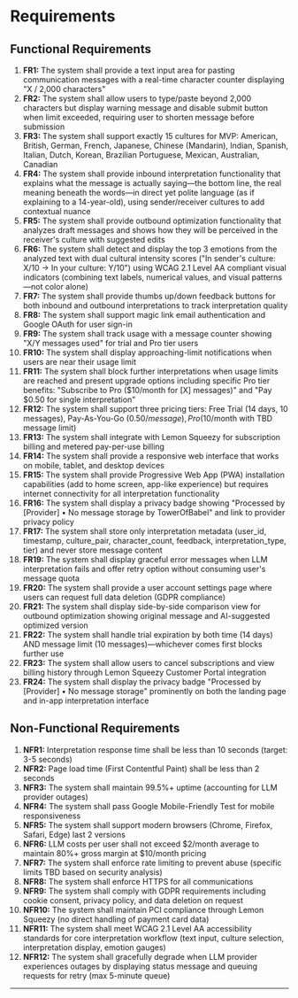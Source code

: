 # Requirements

## Functional Requirements

1. **FR1:** The system shall provide a text input area for pasting communication messages with a real-time character counter displaying "X / 2,000 characters"
2. **FR2:** The system shall allow users to type/paste beyond 2,000 characters but display warning message and disable submit button when limit exceeded, requiring user to shorten message before submission
3. **FR3:** The system shall support exactly 15 cultures for MVP: American, British, German, French, Japanese, Chinese (Mandarin), Indian, Spanish, Italian, Dutch, Korean, Brazilian Portuguese, Mexican, Australian, Canadian
4. **FR4:** The system shall provide inbound interpretation functionality that explains what the message is actually saying—the bottom line, the real meaning beneath the words—in direct yet polite language (as if explaining to a 14-year-old), using sender/receiver cultures to add contextual nuance
5. **FR5:** The system shall provide outbound optimization functionality that analyzes draft messages and shows how they will be perceived in the receiver's culture with suggested edits
6. **FR6:** The system shall detect and display the top 3 emotions from the analyzed text with dual cultural intensity scores ("In sender's culture: X/10 → In your culture: Y/10") using WCAG 2.1 Level AA compliant visual indicators (combining text labels, numerical values, and visual patterns—not color alone)
7. **FR7:** The system shall provide thumbs up/down feedback buttons for both inbound and outbound interpretations to track interpretation quality
8. **FR8:** The system shall support magic link email authentication and Google OAuth for user sign-in
9. **FR9:** The system shall track usage with a message counter showing "X/Y messages used" for trial and Pro tier users
10. **FR10:** The system shall display approaching-limit notifications when users are near their usage limit
11. **FR11:** The system shall block further interpretations when usage limits are reached and present upgrade options including specific Pro tier benefits: "Subscribe to Pro ($10/month for [X] messages)" and "Pay $0.50 for single interpretation"
12. **FR12:** The system shall support three pricing tiers: Free Trial (14 days, 10 messages), Pay-As-You-Go ($0.50/message), Pro ($10/month with TBD message limit)
13. **FR13:** The system shall integrate with Lemon Squeezy for subscription billing and metered pay-per-use billing
14. **FR14:** The system shall provide a responsive web interface that works on mobile, tablet, and desktop devices
15. **FR15:** The system shall provide Progressive Web App (PWA) installation capabilities (add to home screen, app-like experience) but requires internet connectivity for all interpretation functionality
16. **FR16:** The system shall display a privacy badge showing "Processed by [Provider] • No message storage by TowerOfBabel" and link to provider privacy policy
17. **FR17:** The system shall store only interpretation metadata (user_id, timestamp, culture_pair, character_count, feedback, interpretation_type, tier) and never store message content
18. **FR19:** The system shall display graceful error messages when LLM interpretation fails and offer retry option without consuming user's message quota
19. **FR20:** The system shall provide a user account settings page where users can request full data deletion (GDPR compliance)
20. **FR21:** The system shall display side-by-side comparison view for outbound optimization showing original message and AI-suggested optimized version
21. **FR22:** The system shall handle trial expiration by both time (14 days) AND message limit (10 messages)—whichever comes first blocks further use
22. **FR23:** The system shall allow users to cancel subscriptions and view billing history through Lemon Squeezy Customer Portal integration
23. **FR24:** The system shall display the privacy badge "Processed by [Provider] • No message storage" prominently on both the landing page and in-app interpretation interface

## Non-Functional Requirements

1. **NFR1:** Interpretation response time shall be less than 10 seconds (target: 3-5 seconds)
2. **NFR2:** Page load time (First Contentful Paint) shall be less than 2 seconds
3. **NFR3:** The system shall maintain 99.5%+ uptime (accounting for LLM provider outages)
4. **NFR4:** The system shall pass Google Mobile-Friendly Test for mobile responsiveness
5. **NFR5:** The system shall support modern browsers (Chrome, Firefox, Safari, Edge) last 2 versions
6. **NFR6:** LLM costs per user shall not exceed $2/month average to maintain 80%+ gross margin at $10/month pricing
7. **NFR7:** The system shall enforce rate limiting to prevent abuse (specific limits TBD based on security analysis)
8. **NFR8:** The system shall enforce HTTPS for all communications
9. **NFR9:** The system shall comply with GDPR requirements including cookie consent, privacy policy, and data deletion on request
10. **NFR10:** The system shall maintain PCI compliance through Lemon Squeezy (no direct handling of payment card data)
11. **NFR11:** The system shall meet WCAG 2.1 Level AA accessibility standards for core interpretation workflow (text input, culture selection, interpretation display, emotion gauges)
12. **NFR12:** The system shall gracefully degrade when LLM provider experiences outages by displaying status message and queuing requests for retry (max 5-minute queue)

---
